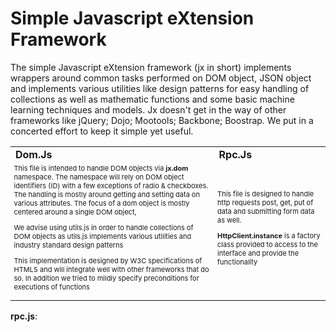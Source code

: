 Simple Javascript eXtension Framework
==

The simple Javascript eXtension framework (jx in short) implements wrappers around common tasks performed on DOM object, JSON object and implements various utilities like design patterns for easy handling of collections as well as mathematic functions and some basic machine learning techniques and models. Jx doesn't get in the way of other frameworks like jQuery; Dojo; Mootools; Backbone; Boostrap. We put in a concerted effort to keep it simple yet useful.  

<Table>
<tr style="font-weight:bold; text-transform:capitalize" valign="center"><td>
dom.js
</td>
<td>rpc.js</td>
</tr>
<tr style="font-size:11px">
<td>
This file is intended to handle DOM objects via <b>jx.dom</b> namespace. The namespace will rely on DOM object identifiers (ID) with a few exceptions of radio & checkboxes. The handling is mostly around getting and setting data on various attributes. 
The focus of a dom object is mostly centered around a single DOM object, 

We advise using utils.js in order to handle collections of DOM objects as utils.js implements various utilities and industry standard design patterns 
 
This implementation is designed by W3C specifications of HTML5 and will integrate well with other frameworks that do so.
In addition we tried to mildly specify preconditions for executions of functions
</td>
<td>
This file is designed to handle http requests post, get, put of data and submitting form data as well. 

<b>HttpClient.instance</b> is a factory class provided to access to the interface and provide the functionality

</td>
</tr>
</table>
<b>rpc.js</b>: 
